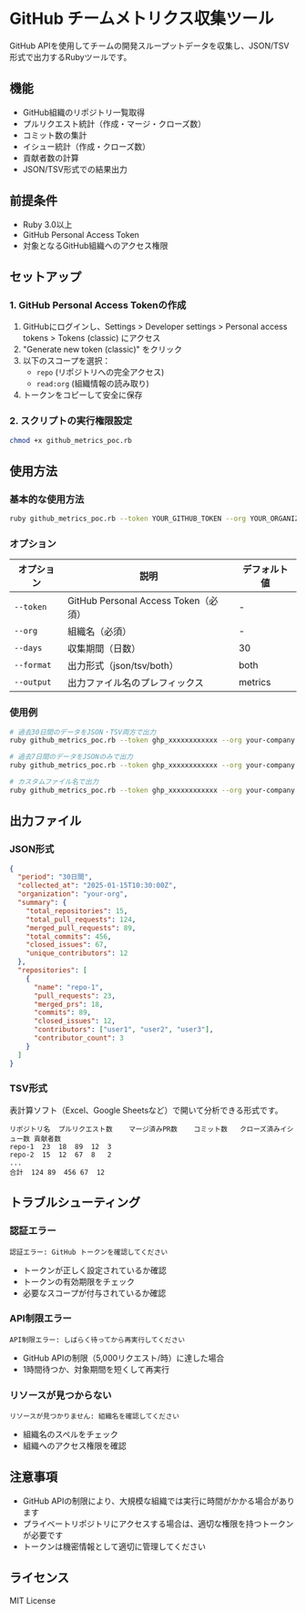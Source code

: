 # GitHub チームメトリクス収集ツール

GitHub APIを使用してチームの開発スループットデータを収集し、JSON/TSV形式で出力するRubyツールです。

## 機能

- GitHub組織のリポジトリ一覧取得
- プルリクエスト統計（作成・マージ・クローズ数）
- コミット数の集計
- イシュー統計（作成・クローズ数）
- 貢献者数の計算
- JSON/TSV形式での結果出力

## 前提条件

- Ruby 3.0以上
- GitHub Personal Access Token
- 対象となるGitHub組織へのアクセス権限

## セットアップ

### 1. GitHub Personal Access Tokenの作成

1. GitHubにログインし、Settings > Developer settings > Personal access tokens > Tokens (classic) にアクセス
2. "Generate new token (classic)" をクリック
3. 以下のスコープを選択：
   - `repo` (リポジトリへの完全アクセス)
   - `read:org` (組織情報の読み取り)
4. トークンをコピーして安全に保存

### 2. スクリプトの実行権限設定

```bash
chmod +x github_metrics_poc.rb
```

## 使用方法

### 基本的な使用方法

```bash
ruby github_metrics_poc.rb --token YOUR_GITHUB_TOKEN --org YOUR_ORGANIZATION
```

### オプション

| オプション | 説明 | デフォルト値 |
|------------|------|--------------|
| `--token` | GitHub Personal Access Token（必須） | - |
| `--org` | 組織名（必須） | - |
| `--days` | 収集期間（日数） | 30 |
| `--format` | 出力形式（json/tsv/both） | both |
| `--output` | 出力ファイル名のプレフィックス | metrics |

### 使用例

```bash
# 過去30日間のデータをJSON・TSV両方で出力
ruby github_metrics_poc.rb --token ghp_xxxxxxxxxxxx --org your-company

# 過去7日間のデータをJSONのみで出力
ruby github_metrics_poc.rb --token ghp_xxxxxxxxxxxx --org your-company --days 7 --format json

# カスタムファイル名で出力
ruby github_metrics_poc.rb --token ghp_xxxxxxxxxxxx --org your-company --output team_report
```

## 出力ファイル

### JSON形式

```json
{
  "period": "30日間",
  "collected_at": "2025-01-15T10:30:00Z",
  "organization": "your-org",
  "summary": {
    "total_repositories": 15,
    "total_pull_requests": 124,
    "merged_pull_requests": 89,
    "total_commits": 456,
    "closed_issues": 67,
    "unique_contributors": 12
  },
  "repositories": [
    {
      "name": "repo-1",
      "pull_requests": 23,
      "merged_prs": 18,
      "commits": 89,
      "closed_issues": 12,
      "contributors": ["user1", "user2", "user3"],
      "contributor_count": 3
    }
  ]
}
```

### TSV形式

表計算ソフト（Excel、Google Sheetsなど）で開いて分析できる形式です。

```
リポジトリ名	プルリクエスト数	マージ済みPR数	コミット数	クローズ済みイシュー数	貢献者数
repo-1	23	18	89	12	3
repo-2	15	12	67	8	2
...
合計	124	89	456	67	12
```

## トラブルシューティング

### 認証エラー
```
認証エラー: GitHub トークンを確認してください
```
- トークンが正しく設定されているか確認
- トークンの有効期限をチェック
- 必要なスコープが付与されているか確認

### API制限エラー
```
API制限エラー: しばらく待ってから再実行してください
```
- GitHub APIの制限（5,000リクエスト/時）に達した場合
- 1時間待つか、対象期間を短くして再実行

### リソースが見つからない
```
リソースが見つかりません: 組織名を確認してください
```
- 組織名のスペルをチェック
- 組織へのアクセス権限を確認

## 注意事項

- GitHub APIの制限により、大規模な組織では実行に時間がかかる場合があります
- プライベートリポジトリにアクセスする場合は、適切な権限を持つトークンが必要です
- トークンは機密情報として適切に管理してください

## ライセンス

MIT License